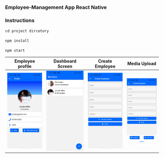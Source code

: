 ### Employee-Management App React Native

### Instructions
```
cd project dircetory

npm install 

npm start

```

| Employee profile  | Dashboard Screen | Create Employee | Media Upload |
| ------------- | ------------- | ------------- | ------------- |
| ![1](https://github.com/lopeselio/Employee-Management-RN/blob/main/screenshots/WhatsApp%20Image%202020-12-10%20at%2014.53.27.jpeg) | ![2](https://github.com/lopeselio/Employee-Management-RN/blob/main/screenshots/WhatsApp%20Image%202020-12-10%20at%2014.53.27%20(3).jpeg) | ![3](https://github.com/lopeselio/Employee-Management-RN/blob/main/screenshots/WhatsApp%20Image%202020-12-10%20at%2014.53.27%20(2).jpeg) | ![4](https://github.com/lopeselio/Employee-Management-RN/blob/main/screenshots/WhatsApp%20Image%202020-12-10%20at%2014.53.27%20(1).jpeg) |


